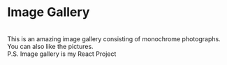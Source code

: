 # Image Gallery 
<br>
This is an amazing image gallery consisting of monochrome photographs.<br> You can also like the pictures.<br>
P.S. Image gallery is my React Project
